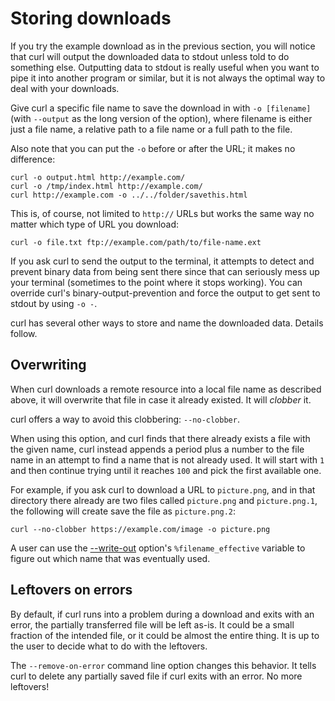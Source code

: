 # Storing downloads

If you try the example download as in the previous section, you will notice
that curl will output the downloaded data to stdout unless told to do
something else. Outputting data to stdout is really useful when you want to
pipe it into another program or similar, but it is not always the optimal way
to deal with your downloads.

Give curl a specific file name to save the download in with `-o [filename]`
(with `--output` as the long version of the option), where filename is either
just a file name, a relative path to a file name or a full path to the file.

Also note that you can put the `-o` before or after the URL; it makes no
difference:

    curl -o output.html http://example.com/
    curl -o /tmp/index.html http://example.com/
    curl http://example.com -o ../../folder/savethis.html

This is, of course, not limited to `http://` URLs but works the same way no
matter which type of URL you download:

    curl -o file.txt ftp://example.com/path/to/file-name.ext

If you ask curl to send the output to the terminal, it attempts to detect and
prevent binary data from being sent there since that can seriously mess up
your terminal (sometimes to the point where it stops working). You can
override curl's binary-output-prevention and force the output to get sent to
stdout by using `-o -`.

curl has several other ways to store and name the downloaded data. Details
follow.

## Overwriting

When curl downloads a remote resource into a local file name as described
above, it will overwrite that file in case it already existed. It will
*clobber* it.

curl offers a way to avoid this clobbering: `--no-clobber`.

When using this option, and curl finds that there already exists a file with
the given name, curl instead appends a period plus a number to the file name
in an attempt to find a name that is not already used. It will start with `1`
and then continue trying until it reaches `100` and pick the first available
one.

For example, if you ask curl to download a URL to `picture.png`, and in that
directory there already are two files called `picture.png` and
`picture.png.1`, the following will create save the file as `picture.png.2`:

    curl --no-clobber https://example.com/image -o picture.png

A user can use the [--write-out](../verbose/writeout.md) option's
`%filename_effective` variable to figure out which name that was eventually
used.

## Leftovers on errors

By default, if curl runs into a problem during a download and exits with an
error, the partially transferred file will be left as-is. It could be a small
fraction of the intended file, or it could be almost the entire thing. It is
up to the user to decide what to do with the leftovers.

The `--remove-on-error` command line option changes this behavior. It tells
curl to delete any partially saved file if curl exits with an error. No more
leftovers!
